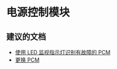 
<properties
    pageTitle="Power control module"
    description="电源控制模块"
    service="microsoft.storsimple"
    resource=""
    authors="divka78"
    displayOrder=""
    selfHelpType="generic"
    supportTopicIds="32295660"
    resourceTags=""
    productPesIds="15438"
    cloudEnvironments="public"
/>


# <a name="power-control-module"></a>电源控制模块

## <a name="recommended-documents"></a>**建议的文档**

- [使用 LED 监视指示灯识别有故障的 PCM]( https://docs.microsoft.com/azure/storsimple/storsimple-monitoring-indicators#power-cooling-module-pcm-indicator-leds)<br>
- [更换 PCM](https://docs.microsoft.com/azure/storsimple/storsimple-power-cooling-module-replacement)

